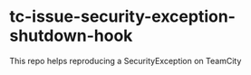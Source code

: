 # tc-issue-security-exception-shutdown-hook
This repo helps reproducing a SecurityException on TeamCity
